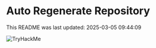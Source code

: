 # Auto Regenerate Repository

This README was last updated: 2025-03-05 09:44:09

 ![TryHackMe](https://tryhackme.com/badge/533634)
